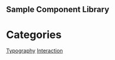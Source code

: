 Sample Component Library
----

Categories
====

[Typography](typography/)
[Interaction](interaction/)
